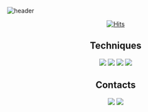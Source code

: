   ![header](https://capsule-render.vercel.app/api?type=Wave&animation=blink&color=auto&height=150&section=header&text=ReveurK%20development%20work&fontColor=000000&fontSize=35&Stroke%20)

<div align="center"> 
 
 [![Hits](https://hits.seeyoufarm.com/api/count/incr/badge.svg?url=https%3A%2F%2Fgithub.com%2Freveur96&count_bg=%232FCDFF&title_bg=%23000000&icon=ghostery.svg&icon_color=%23FFFFFF&title=hits&edge_flat=false)](https://hits.seeyoufarm.com) 
<br>
  ## Techniques
<img src="https://img.shields.io/badge/Html-E34F26?style=for-the-badg=flat-square&logo=Html5&logoColor=white"/>
<img src="https://img.shields.io/badge/Css-1572B6?style=for-the-badg=flat-square&logo=Css3&logoColor=white"/>
<img src="https://img.shields.io/badge/Javascript-F7DF1E?style=for-the-badg=flat-square&logo=Javascript&logoColor=white"/>
<img src="https://img.shields.io/badge/React-61DAFB?style=for-the-badg=flat-square&logo=React&logoColor=white"/>
<br>
  
  
 ## Contacts 
<img src="https://img.shields.io/badge/GitHub-181717?style=for-the-badg=flat-square&logo=GitHub&logoColor=white"/>
<img src="https://img.shields.io/badge/Git-F05032?style=for-the-badg=flat-square&logo=Git&logoColor=white"/> 
</div>
